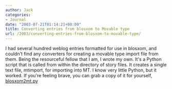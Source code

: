 ```yaml
---
author: Jack
categories:
- Journal
date: "2003-07-21T01:14:21+00:00"
title: Converting entries from blosxom to Movable type
url: /2003/converting-entries-from-blosxom-to-movable-type/
---
```


I had several hundred weblog entries formatted for use in blosxom, and couldn't find any converters for creating a movable type import file from them. Being the resourceful fellow that I am, I wrote my own. It's a Python script that is called from within the directory of story files. It creates a single text file, mtimport, for importing into MT. I know very little Python, but it worked. If you're feeling brave, you can grab a copy of it for yourself, [blosxom2mt.py][1]

 [1]: /downloads/blosxom2mt.py